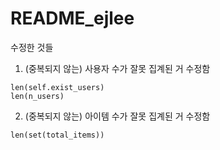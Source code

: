 # README_ejlee
수정한 것들
1. (중복되지 않는) 사용자 수가 잘못 집계된 거 수정함
```python3
len(self.exist_users)
len(n_users)
```
2. (중복되지 않는) 아이템 수가 잘못 집계된 거 수정함
```python3
len(set(total_items))
```
